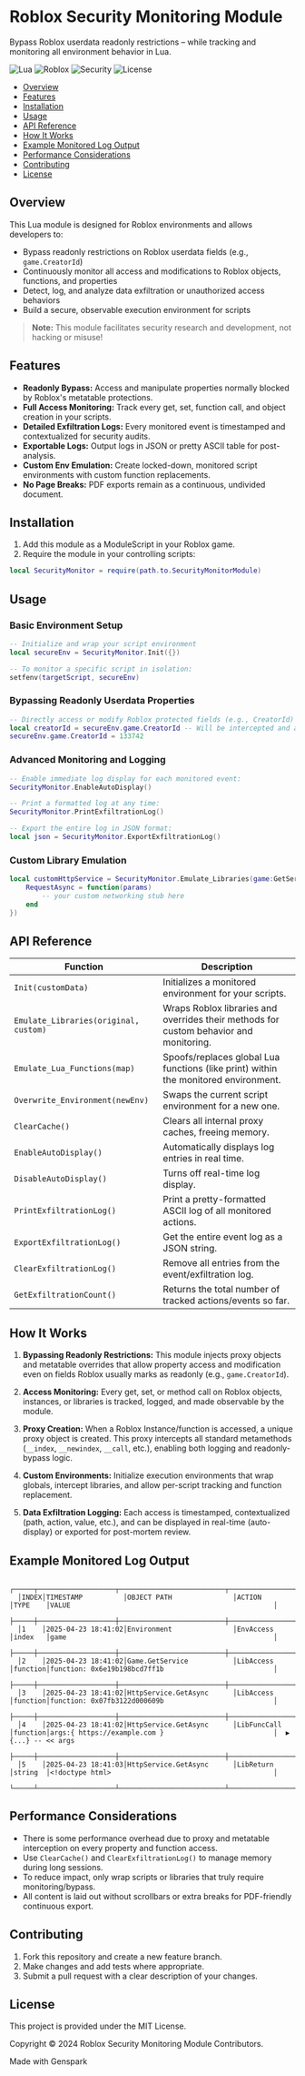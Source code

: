 # Roblox Security Monitoring Module

Bypass Roblox userdata readonly restrictions – while tracking and monitoring all environment behavior in Lua.

![Lua](https://img.shields.io/badge/Lua-blue) ![Roblox](https://img.shields.io/badge/Roblox-red) ![Security](https://img.shields.io/badge/Security-green) ![License](https://img.shields.io/badge/License-MIT-yellow)

- [Overview](#overview)
- [Features](#features)
- [Installation](#installation)
- [Usage](#usage)
- [API Reference](#api-reference)
- [How It Works](#how-it-works)
- [Example Monitored Log Output](#example-monitored-log-output)
- [Performance Considerations](#performance-considerations)
- [Contributing](#contributing)
- [License](#license)

## Overview

This Lua module is designed for Roblox environments and allows developers to:
- Bypass readonly restrictions on Roblox userdata fields (e.g., `game.CreatorId`)
- Continuously monitor all access and modifications to Roblox objects, functions, and properties
- Detect, log, and analyze data exfiltration or unauthorized access behaviors
- Build a secure, observable execution environment for scripts

> **Note:** This module facilitates security research and development, not hacking or misuse!

## Features

- **Readonly Bypass:** Access and manipulate properties normally blocked by Roblox's metatable protections.
- **Full Access Monitoring:** Track every get, set, function call, and object creation in your scripts.
- **Detailed Exfiltration Logs:** Every monitored event is timestamped and contextualized for security audits.
- **Exportable Logs:** Output logs in JSON or pretty ASCII table for post-analysis.
- **Custom Env Emulation:** Create locked-down, monitored script environments with custom function replacements.
- **No Page Breaks:** PDF exports remain as a continuous, undivided document.

## Installation

1. Add this module as a ModuleScript in your Roblox game.
2. Require the module in your controlling scripts:
```lua
local SecurityMonitor = require(path.to.SecurityMonitorModule)
```

## Usage

### Basic Environment Setup
```lua
-- Initialize and wrap your script environment
local secureEnv = SecurityMonitor.Init({})

-- To monitor a specific script in isolation:
setfenv(targetScript, secureEnv)
```

### Bypassing Readonly Userdata Properties
```lua
-- Directly access or modify Roblox protected fields (e.g., CreatorId)
local creatorId = secureEnv.game.CreatorId -- Will be intercepted and accessible!
secureEnv.game.CreatorId = 133742
```

### Advanced Monitoring and Logging
```lua
-- Enable immediate log display for each monitored event:
SecurityMonitor.EnableAutoDisplay()

-- Print a formatted log at any time:
SecurityMonitor.PrintExfiltrationLog()

-- Export the entire log in JSON format:
local json = SecurityMonitor.ExportExfiltrationLog()
```

### Custom Library Emulation
```lua
local customHttpService = SecurityMonitor.Emulate_Libraries(game:GetService("HttpService"), {
    RequestAsync = function(params)
        -- your custom networking stub here
    end
})
```

## API Reference

| Function | Description |
|----------|-------------|
| `Init(customData)` | Initializes a monitored environment for your scripts. |
| `Emulate_Libraries(original, custom)` | Wraps Roblox libraries and overrides their methods for custom behavior and monitoring. |
| `Emulate_Lua_Functions(map)` | Spoofs/replaces global Lua functions (like print) within the monitored environment. |
| `Overwrite_Environment(newEnv)` | Swaps the current script environment for a new one. |
| `ClearCache()` | Clears all internal proxy caches, freeing memory. |
| `EnableAutoDisplay()` | Automatically displays log entries in real time. |
| `DisableAutoDisplay()` | Turns off real-time log display. |
| `PrintExfiltrationLog()` | Print a pretty-formatted ASCII log of all monitored actions. |
| `ExportExfiltrationLog()` | Get the entire event log as a JSON string. |
| `ClearExfiltrationLog()` | Remove all entries from the event/exfiltration log. |
| `GetExfiltrationCount()` | Returns the total number of tracked actions/events so far. |

## How It Works

1. **Bypassing Readonly Restrictions:** This module injects proxy objects and metatable overrides that allow property access and modification even on fields Roblox usually marks as readonly (e.g., `game.CreatorId`).

2. **Access Monitoring:** Every get, set, or method call on Roblox objects, instances, or libraries is tracked, logged, and made observable by the module.

3. **Proxy Creation:** When a Roblox Instance/function is accessed, a unique proxy object is created. This proxy intercepts all standard metamethods (`__index`, `__newindex`, `__call`, etc.), enabling both logging and readonly-bypass logic.

4. **Custom Environments:** Initialize execution environments that wrap globals, intercept libraries, and allow per-script tracking and function replacement.

5. **Data Exfiltration Logging:** Each access is timestamped, contextualized (path, action, value, etc.), and can be displayed in real-time (auto-display) or exported for post-mortem review.

## Example Monitored Log Output

```
  ┌─────┬───────────────────┬──────────────────────────┬──────────────────────────────────┬────────┬───────────────────────────────────────────────────────┐
  │INDEX│TIMESTAMP          │OBJECT PATH               │ACTION                            │TYPE    │VALUE                                                  │
  ├─────┼───────────────────┼──────────────────────────┼──────────────────────────────────┼────────┼───────────────────────────────────────────────────────┤
  │1    │2025-04-23 18:41:02│Environment               │EnvAccess                         │index   │game                                                   │ 
  ├─────┼───────────────────┼──────────────────────────┼──────────────────────────────────┼────────┼───────────────────────────────────────────────────────┤
  │2    │2025-04-23 18:41:02│Game.GetService           │LibAccess                         │function│function: 0x6e19b198bcd7ff1b                           │ 
  ├─────┼───────────────────┼──────────────────────────┼──────────────────────────────────┼────────┼───────────────────────────────────────────────────────┤
  │3    │2025-04-23 18:41:02│HttpService.GetAsync      │LibAccess                         │function│function: 0x07fb3122d000609b                           │ 
  ├─────┼───────────────────┼──────────────────────────┼──────────────────────────────────┼────────┼───────────────────────────────────────────────────────┤
  │4    │2025-04-23 18:41:02│HttpService.GetAsync      │LibFuncCall                       │function│args:{ https://example.com }                           │  ▶ {...} -- << args
  ├─────┼───────────────────┼──────────────────────────┼──────────────────────────────────┼────────┼───────────────────────────────────────────────────────┤
  │5    │2025-04-23 18:41:03│HttpService.GetAsync      │LibReturn                         │string  │<!doctype html>                                        │
  └─────┴───────────────────┴──────────────────────────┴──────────────────────────────────┴────────┴───────────────────────────────────────────────────────┘ 
```

## Performance Considerations

- There is some performance overhead due to proxy and metatable interception on every property and function access.
- Use `ClearCache()` and `ClearExfiltrationLog()` to manage memory during long sessions.
- To reduce impact, only wrap scripts or libraries that truly require monitoring/bypass.
- All content is laid out without scrollbars or extra breaks for PDF-friendly continuous export.

## Contributing

1. Fork this repository and create a new feature branch.
2. Make changes and add tests where appropriate.
3. Submit a pull request with a clear description of your changes.

## License

This project is provided under the MIT License.

Copyright © 2024 Roblox Security Monitoring Module Contributors.

Made with Genspark
